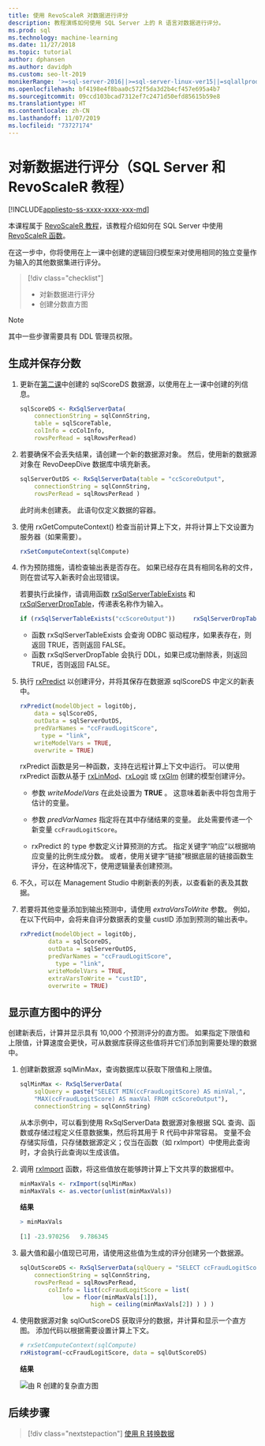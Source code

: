 ```yaml
---
title: 使用 RevoScaleR 对数据进行评分
description: 教程演练如何使用 SQL Server 上的 R 语言对数据进行评分。
ms.prod: sql
ms.technology: machine-learning
ms.date: 11/27/2018
ms.topic: tutorial
author: dphansen
ms.author: davidph
ms.custom: seo-lt-2019
monikerRange: '>=sql-server-2016||>=sql-server-linux-ver15||=sqlallproducts-allversions'
ms.openlocfilehash: bf4198e4f8baa0c572f5da3d2b4cf457e695a4b7
ms.sourcegitcommit: 09ccd103bcad7312ef7c2471d50efd85615b59e8
ms.translationtype: HT
ms.contentlocale: zh-CN
ms.lasthandoff: 11/07/2019
ms.locfileid: "73727174"
---
```

# <a name="score-new-data-sql-server-and-revoscaler-tutorial"></a>对新数据进行评分（SQL Server 和 RevoScaleR 教程）
[!INCLUDE[appliesto-ss-xxxx-xxxx-xxx-md](../../includes/appliesto-ss-xxxx-xxxx-xxx-md.md)]

本课程属于 [RevoScaleR 教程](deepdive-data-science-deep-dive-using-the-revoscaler-packages.md)，该教程介绍如何在 SQL Server 中使用 [RevoScaleR 函数](https://docs.microsoft.com/machine-learning-server/r-reference/revoscaler/revoscaler)。

在这一步中，你将使用在上一课中创建的逻辑回归模型来对使用相同的独立变量作为输入的其他数据集进行评分。

> [!div class="checklist"]
> * 对新数据进行评分
> * 创建分数直方图

> [!NOTE]
> 其中一些步骤需要具有 DDL 管理员权限。

## <a name="generate-and-save-scores"></a>生成并保存分数
  
1. 更新在[第二课](deepdive-create-sql-server-data-objects-using-rxsqlserverdata.md)中创建的 sqlScoreDS 数据源，以使用在上一课中创建的列信息。
  
    ```R
    sqlScoreDS <- RxSqlServerData(
        connectionString = sqlConnString,
        table = sqlScoreTable,
        colInfo = ccColInfo,
        rowsPerRead = sqlRowsPerRead)
    ```
  
2. 若要确保不会丢失结果，请创建一个新的数据源对象。 然后，使用新的数据源对象在 RevoDeepDive 数据库中填充新表。
  
    ```R
    sqlServerOutDS <- RxSqlServerData(table = "ccScoreOutput",
        connectionString = sqlConnString,
        rowsPerRead = sqlRowsPerRead )
    ```
    此时尚未创建表。 此语句仅定义数据的容器。
     
3. 使用 rxGetComputeContext() 检查当前计算上下文，并将计算上下文设置为服务器（如果需要）。
  
    ```R
    rxSetComputeContext(sqlCompute)
    ```
  
4. 作为预防措施，请检查输出表是否存在。 如果已经存在具有相同名称的文件，则在尝试写入新表时会出现错误。
  
    若要执行此操作，请调用函数 [rxSqlServerTableExists](https://docs.microsoft.com/machine-learning-server/r-reference/revoscaler/rxsqlserverdroptable) 和 [rxSqlServerDropTable](https://docs.microsoft.com/machine-learning-server/r-reference/revoscaler/rxsqlserverdroptable)，传递表名称作为输入。
  
    ```R
    if (rxSqlServerTableExists("ccScoreOutput"))     rxSqlServerDropTable("ccScoreOutput")
    ```
  
    + 函数 rxSqlServerTableExists 会查询 ODBC 驱动程序，如果表存在，则返回 TRUE，否则返回 FALSE。
    + 函数 rxSqlServerDropTable 会执行 DDL，如果已成功删除表，则返回 TRUE，否则返回 FALSE。

5. 执行 [rxPredict](https://docs.microsoft.com/machine-learning-server/r-reference/revoscaler/rxpredict) 以创建评分，并将其保存在数据源 sqlScoreDS 中定义的新表中。
  
    ```R
    rxPredict(modelObject = logitObj,
        data = sqlScoreDS,
        outData = sqlServerOutDS,
        predVarNames = "ccFraudLogitScore",
          type = "link",
        writeModelVars = TRUE,
        overwrite = TRUE)
    ```
  
    rxPredict 函数是另一种函数，支持在远程计算上下文中运行。 可以使用 rxPredict 函数从基于 [rxLinMod](https://docs.microsoft.com/machine-learning-server/r-reference/revoscaler/rxlinmod)、[rxLogit](https://docs.microsoft.com/machine-learning-server/r-reference/revoscaler/rxlogit) 或 [rxGlm](https://docs.microsoft.com/machine-learning-server/r-reference/revoscaler/rxglm) 创建的模型创建评分。
  
    - 参数 *writeModelVars* 在此处设置为 **TRUE** 。 这意味着新表中将包含用于估计的变量。
  
    - 参数 *predVarNames* 指定将在其中存储结果的变量。 此处需要传递一个新变量 `ccFraudLogitScore`。
  
    - rxPredict 的 type 参数定义计算预测的方式。 指定关键字“响应”以根据响应变量的比例生成分数。 或者，使用关键字“链接”根据底层的链接函数生评分，在这种情况下，使用逻辑量表创建预测。

6. 不久，可以在 Management Studio 中刷新表的列表，以查看新的表及其数据。

7. 若要将其他变量添加到输出预测中，请使用 *extraVarsToWrite* 参数。  例如，在以下代码中，会将来自评分数据表的变量 custID 添加到预测的输出表中。
  
    ```R
    rxPredict(modelObject = logitObj,
            data = sqlScoreDS,
            outData = sqlServerOutDS,
            predVarNames = "ccFraudLogitScore",
              type = "link",
            writeModelVars = TRUE,
            extraVarsToWrite = "custID",
            overwrite = TRUE)
    ```

## <a name="display-scores-in-a-histogram"></a>显示直方图中的评分

创建新表后，计算并显示具有 10,000 个预测评分的直方图。 如果指定下限值和上限值，计算速度会更快，可从数据库获得这些值将并它们添加到需要处理的数据中。

1. 创建新数据源 sqlMinMax，查询数据库以获取下限值和上限值。
  
    ```R
    sqlMinMax <- RxSqlServerData(
        sqlQuery = paste("SELECT MIN(ccFraudLogitScore) AS minVal,",
        "MAX(ccFraudLogitScore) AS maxVal FROM ccScoreOutput"),
        connectionString = sqlConnString)
    ```

     从本示例中，可以看到使用 RxSqlServerData 数据源对象根据 SQL 查询、函数或存储过程定义任意数据集，然后将其用于 R 代码中非常容易。 变量不会存储实际值，只存储数据源定义；仅当在函数（如 rxImport）中使用此查询时，才会执行此查询以生成该值。
      
2. 调用 [rxImport](https://docs.microsoft.com/machine-learning-server/r-reference/revoscaler/rximport) 函数，将这些值放在能够跨计算上下文共享的数据框中。
  
    ```R
    minMaxVals <- rxImport(sqlMinMax)
    minMaxVals <- as.vector(unlist(minMaxVals))
    ```

    **结果**
     
    ```R
    > minMaxVals
     
    [1] -23.970256   9.786345
    ```

3. 最大值和最小值现已可用，请使用这些值为生成的评分创建另一个数据源。
  
    ```R
    sqlOutScoreDS <- RxSqlServerData(sqlQuery = "SELECT ccFraudLogitScore FROM ccScoreOutput",
        connectionString = sqlConnString,
        rowsPerRead = sqlRowsPerRead,
            colInfo = list(ccFraudLogitScore = list(
                low = floor(minMaxVals[1]),
                        high = ceiling(minMaxVals[2]) ) ) )
    ```

4. 使用数据源对象 sqlOutScoreDS 获取评分的数据，并计算和显示一个直方图。 添加代码以根据需要设置计算上下文。
  
    ```R
    # rxSetComputeContext(sqlCompute)
    rxHistogram(~ccFraudLogitScore, data = sqlOutScoreDS)
    ```
  
    **结果**
  
    ![由 R 创建的复杂直方图](media/rsql-sue-complex-histogram.png "由 R 创建的复杂直方图")
  
## <a name="next-steps"></a>后续步骤

> [!div class="nextstepaction"]
> [使用 R 转换数据](../../advanced-analytics/tutorials/deepdive-transform-data-using-r.md)